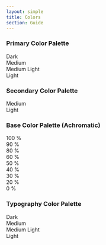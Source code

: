 ```yaml
---
layout: simple
title: Colors
section: Guide
---
```


### Primary Color Palette
<div class="swatch-with-label">
    <div class="swatch swatch-primary-dark"></div>
    <label>Dark</label>
</div>
<div class="swatch-with-label">
    <div class="swatch swatch-primary-medium"></div>
    <label>Medium</label>
</div>
<div class="swatch-with-label">
    <div class="swatch swatch-primary-medium-light"></div>
    <label>Medium Light</label>
</div>
<div class="swatch-with-label">
    <div class="swatch swatch-primary-light"></div>
    <label>Light</label>
</div>

### Secondary Color Palette
<div class="swatch-with-label">
    <div class="swatch swatch-secondary-medium"></div>
    <label>Medium</label>
</div>
<div class="swatch-with-label">
    <div class="swatch swatch-secondary-light"></div>
    <label>Light</label>
</div>

### Base Color Palette (Achromatic)
<div class="swatch-with-label">
    <div class="swatch swatch-base-100"></div>
    <label>100 %</label>
</div>
<div class="swatch-with-label">
    <div class="swatch swatch-base-90"></div>
    <label>90 %</label>
</div>
<div class="swatch-with-label">
    <div class="swatch swatch-base-80"></div>
    <label>80 %</label>
</div>
<div class="swatch-with-label">
    <div class="swatch swatch-base-60"></div>
    <label>60 %</label>
</div>
<div class="swatch-with-label">
    <div class="swatch swatch-base-50"></div>
    <label>50 %</label>
</div>
<div class="swatch-with-label">
    <div class="swatch swatch-base-40"></div>
    <label>40 %</label>
</div>
<div class="swatch-with-label">
    <div class="swatch swatch-base-30"></div>
    <label>30 %</label>
</div>
<div class="swatch-with-label">
    <div class="swatch swatch-base-20"></div>
    <label>20 %</label>
</div>
<div class="swatch-with-label">
    <div class="swatch swatch-base-0"></div>
    <label>0 %</label>
</div>

### Typography Color Palette
<div class="swatch-with-label">
    <div class="swatch swatch-text-dark"></div>
    <label>Dark</label>
</div>
<div class="swatch-with-label">
    <div class="swatch swatch-text-medium"></div>
    <label>Medium</label>
</div>
<div class="swatch-with-label">
    <div class="swatch swatch-text-medium-light"></div>
    <label>Medium Light</label>
</div>
<div class="swatch-with-label">
    <div class="swatch swatch-text-light"></div>
    <label>Light</label>
</div>
